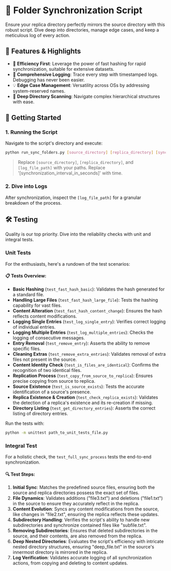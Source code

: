 # 📁 Folder Synchronization Script

Ensure your replica directory perfectly mirrors the source directory with this robust script. Dive deep into directories, manage edge cases, and keep a meticulous log of every action.

## 🌟 Features & Highlights

- 🚀 **Efficiency First**: Leverage the power of fast hashing for rapid synchronization, suitable for extensive datasets.
- 📝 **Comprehensive Logging**: Trace every step with timestamped logs. Debugging has never been easier.
- 💡 **Edge Case Management**: Versatility across OSs by addressing system-reserved names.
- 📂 **Deep Directory Scanning**: Navigate complex hierarchical structures with ease.

## 🚀 Getting Started

### 1. Running the Script

Navigate to the script's directory and execute:

```bash
python run_sync_folders.py [source_directory] [replica_directory] [synchronization_interval_in_seconds] [log_file_path]
```

> Replace `[source_directory]`, `[replica_directory]`, and `[log_file_path]` with your paths.
> Replace '[synchronization_interval_in_seconds]' with time.

### 2. Dive into Logs

After synchronization, inspect the `[log_file_path]` for a granular breakdown of the process.

## 🛠️ Testing

Quality is our top priority. Dive into the reliability checks with unit and integral tests.

### Unit Tests

For the enthusiasts, here's a rundown of the test scenarios:

#### 📋 Tests Overview:

- **Basic Hashing** (`test_fast_hash_basic`): Validates the hash generated for a standard file.
- **Handling Large Files** (`test_fast_hash_large_file`): Tests the hashing capability for vast files.
- **Content Alteration** (`test_fast_hash_content_change`): Ensures the hash reflects content modifications.
- **Logging Single Entries** (`test_log_single_entry`): Verifies correct logging of individual entries.
- **Logging Multiple Entries** (`test_log_multiple_entries`): Checks the logging of consecutive messages.
- **Entry Removal** (`test_remove_entry`): Asserts the ability to remove specific files.
- **Cleaning Extras** (`test_remove_extra_entries`): Validates removal of extra files not present in the source.
- **Content Identity Check** (`test_is_files_are_identical`): Confirms the recognition of two identical files.
- **Replication Process** (`test_copy_from_source_to_replica`): Ensures precise copying from source to replica.
- **Source Existence** (`test_is_source_exists`): Tests the accurate identification of a source's presence.
- **Replica Existence & Creation** (`test_check_replica_exists`): Validates the detection of a replica's existence and its re-creation if missing.
- **Directory Listing** (`test_get_directory_entries`): Asserts the correct listing of directory entries.

Run the tests with:

```bash
python -m unittest path_to_unit_tests_file.py
```

### Integral Test

For a holistic check, the `test_full_sync_process` tests the end-to-end synchronization.

#### 🔍 Test Steps:

1. **Initial Sync**: Matches the predefined source files, ensuring both the source and replica directories possess the exact set of files.
2. **File Dynamics**: Validates additions ("file3.txt") and deletions ("file1.txt") in the source to ensure they accurately reflect in the replica.
3. **Content Evolution**: Syncs any content modifications from the source, like changes in "file2.txt", ensuring the replica reflects these updates.
4. **Subdirectory Handling**: Verifies the script's ability to handle new subdirectories and synchronize contained files like "subfile.txt".
5. **Removing Subdirectories**: Ensures that deleted subdirectories in the source, and their contents, are also removed from the replica.
6. **Deep Nested Directories**: Evaluates the script's efficiency with intricate nested directory structures, ensuring "deep_file.txt" in the source's innermost directory is mirrored in the replica.
7. **Log Verification**: Validates accurate logging of all synchronization actions, from copying and deleting to content updates.
